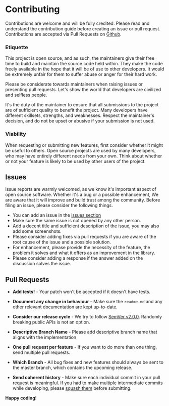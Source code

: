 # Contributing

Contributions are welcome and will be fully credited. Please read and understand the contribution guide before creating an issue or pull request. Contributions are accepted via Pull Requests on [Github](https://github.com/thefireflytech/filament-blog).

### Etiquette
This project is open source, and as such, the maintainers give their free time to build and maintain the source code held within. They make the code freely available in the hope that it will be of use to other developers. It would be extremely unfair for them to suffer abuse or anger for their hard work.

Please be considerate towards maintainers when raising issues or presenting pull requests. Let's show the world that developers are civilized and selfless people.

It's the duty of the maintainer to ensure that all submissions to the project are of sufficient quality to benefit the project. Many developers have different skillsets, strengths, and weaknesses. Respect the maintainer's decision, and do not be upset or abusive if your submission is not used.

### Viability
When requesting or submitting new features, first consider whether it might be useful to others. Open source projects are used by many developers, who may have entirely different needs from your own. Think about whether or not your feature is likely to be used by other users of the project.

## Issues
Issue reports are warmly welcomed, as we know it's important aspect of open source software. Whether it's a bug or a possible enhancement, We are aware that it will improve and build trust among the community. Before filing an issue, please consider the following things.

- You can add an issue in the [issues section](https://github.com/thefireflytech/filament-blog/issues)
- Make sure the same issue is not opened by any other person.
- Add a decent title and sufficient description of the issue, you may also add some screenshots.
- Please consider adding fixes via pull requests if you are aware of the root cause of the issue and a possible solution.
- For enhancement, please provide the necessity of the feature, the problem it solves and what it offers as an improvement in the library.
- Please consider adding a response if the answer added on the discussion solves the issue.

## Pull Requests

- **Add tests!** - Your patch won't be accepted if it doesn't have tests.

- **Document any change in behaviour** - Make sure the `readme.md` and any other relevant documentation are kept up-to-date.

- **Consider our release cycle** - We try to follow [SemVer v2.0.0](http://semver.org/). Randomly breaking public APIs is not an option.

- **Descriptive Branch Name** - Please add descriptive branch name that aligns with the implementation 
- **One pull request per feature** - If you want to do more than one thing, send multiple pull requests.
- **Which Branch** - All bug fixes and new features should always be sent to the master branch, which contains the upcoming release.

- **Send coherent history** - Make sure each individual commit in your pull request is meaningful. If you had to make multiple intermediate commits while developing, please [squash them](http://www.git-scm.com/book/en/v2/Git-Tools-Rewriting-History#Changing-Multiple-Commit-Messages) before submitting.


**Happy coding**!

